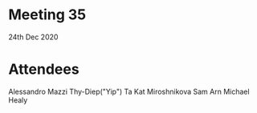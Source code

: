 # Meeting 35
24th Dec 2020

# Attendees
Alessandro Mazzi
Thy-Diep("Yip") Ta
Kat Miroshnikova
Sam Arn
Michael Healy
